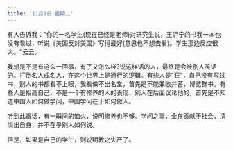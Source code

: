 ```yaml
---
title: '11月1日 星期二'
---
```


有人告诉我："你的一名学生(现在已经是老师)对研究生说，王沪宁的书我一本也没有看过，听说《美国反对美国》写得最好(意思也不想去看)。学生那边反应很大。"云云。

我想是不是有这么一回事，有了又怎么样?说这样话的人，最终是会被别人笑话的。打倒名人成名人，在这个世界上是通行的逻辑。有些人是"狂"，自己没有写过书，别人的书都看不上眼，我看做不出名堂，首先是不能兼收并蓄，博览群书。有些人是抬高自己，不是一个有修养的人的表现，别人在后面议论他的，首先是不知道中国人如何做学问，中国学问在于如何做人。

听到此番话，有一瞬间的恼火，说明修养也不够。学问之事，全在贡献于社会，清淡出自身，并不在乎别人如何说。

但是，如果是自己的学生，则说明教之失严了。

